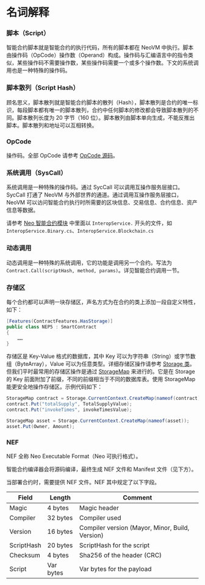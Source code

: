 # 名词解释

### 脚本（Script）

智能合约脚本就是智能合约的执行代码，所有的脚本都在 NeoVM 中执行。脚本由操作码（OpCode）操作数（Operand）构成。操作码与汇编语言中的指令类似，某些操作码不需要操作数，某些操作码需要一个或多个操作数。下文的系统调用也是一种特殊的操作码。

### 脚本散列（Script Hash）

顾名思义，脚本散列就是智能合约脚本的散列（Hash），脚本散列是合约的唯一标识，每段脚本都有唯一的脚本散列，合约中任何脚本的修改都会导致脚本散列的不同。脚本散列长度为 20 字节（160 位）。脚本散列由脚本单向生成，不能反推出脚本。脚本散列和地址可以互相转换。

### OpCode

操作码。全部 OpCode 请参考 [OpCode 源码](https://github.com/neo-project/neo-vm/blob/master/src/neo-vm/OpCode.cs)。

### 系统调用（SysCall）

系统调用是一种特殊的操作码。通过 SycCall 可以调用互操作服务层接口。 SycCall 打通了 NeoVM 与外部世界的通道。通过调用互操作服务层接口， NeoVM 可以访问智能合约执行时所需要的区块信息、交易信息、合约信息、资产信息等数据。

请参考 [Neo 智能合约模块](https://github.com/neo-project/neo/tree/master/src/neo/SmartContract) 中里面以 `InteropService.` 开头的文件，如 `InteropService.Binary.cs`、`InteropService.Blockchain.cs`

### 动态调用

动态调用是一种特殊的系统调用，它的功能是调用另一个合约。写法为 `Contract.Call(scriptHash, method, params)`。详见智能合约调用一节。

### 存储区

每个合约都可以声明一块存储区，声名方式为在合约的类上添加一段自定义特性，如下：

```c#
[Features(ContractFeatures.HasStorage)]
public class NEP5 : SmartContract
{
    ……
}
```

存储区是 Key-Value 格式的数据库，其中 Key 可以为字符串（String）或字节数组（ByteArray），Value 可以为任意类型。详细存储区操作请参考 [Storage 类](../reference/scapi/fw/dotnet/neo/Storage.md)。但我们平时最常用的存储区操作是通过 [StorageMap](../reference/scapi/fw/dotnet/neo/StorageMap.md) 来进行的。它是在 Storage 的 Key 前面附加了前缀，不同的前缀相当于不同的数据库表。使用 StorageMap 能更安全地操作存储区。示例代码如下：

```c#
StorageMap contract = Storage.CurrentContext.CreateMap(nameof(contract));
contract.Put("totalSupply", TotalSupplyValue);
contract.Put("invokeTimes", invokeTimesValue);

StorageMap asset = Storage.CurrentContext.CreateMap(nameof(asset));
asset.Put(Owner, Amount);
```

### NEF

NEF 全称 Neo Executable Format（Neo 可执行格式）。

智能合约编译器会将源码编译，最终生成 NEF 文件和 Manifest 文件（见下方）。

当部署合约时，需要提供 NEF 文件。NEF 其中规定了以下字段。

| Field      | Length    | Comment                                         |
| ---------- | --------- | ----------------------------------------------- |
| Magic      | 4 bytes   | Magic header                                    |
| Compiler   | 32 bytes  | Compiler used                                   |
| Version    | 16 bytes  | Compiler version (Mayor, Minor, Build, Version) |
| ScriptHash | 20 bytes  | ScriptHash for the script                       |
| Checksum   | 4 bytes   | Sha256 of the header (CRC)                      |
| Script     | Var bytes | Var bytes for the payload                       |
